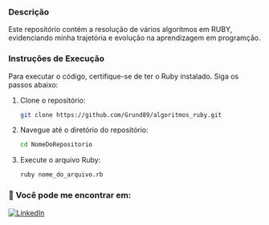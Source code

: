 
### Descrição

Este repositório contém a resolução de vários algoritmos em RUBY,
evidenciando minha trajetória e evolução na aprendizagem em programção. 

### Instruções de Execução

Para executar o código, certifique-se de ter o Ruby instalado. Siga os passos abaixo:

1. Clone o repositório:
   ```bash
   git clone https://github.com/Grund89/algoritmos_ruby.git
   ```
2. Navegue até o diretório do repositório:
   ```bash
   cd NomeDoRepositorio
   ```
3. Execute o arquivo Ruby:
   ```bash
   ruby nome_do_arquivo.rb
   ```

### 📲 Você pode me encontrar em:

[![LinkedIn](https://img.shields.io/badge/linkedin-%230077B5.svg?style=for-the-badge&logo=linkedin&logoColor=white)](https://www.linkedin.com/in/douglasgrund)
```
